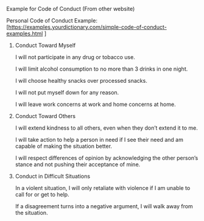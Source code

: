 Example for Code of Conduct (From other website)

Personal Code of Conduct Example: [https://examples.yourdictionary.com/simple-code-of-conduct-examples.html ]

1. Conduct Toward Myself

      I will not participate in any drug or tobacco use.

      I will limit alcohol consumption to no more than 3 drinks in one night.

      I will choose healthy snacks over processed snacks.

      I will not put myself down for any reason.

      I will leave work concerns at work and home concerns at home.

2. Conduct Toward Others

      I will extend kindness to all others, even when they don’t extend it to me.

      I will take action to help a person in need if I see their need and am capable of making the situation better.

      I will respect differences of opinion by acknowledging the other person’s stance and not pushing their acceptance of mine.

3. Conduct in Difficult Situations

      In a violent situation, I will only retaliate with violence if I am unable to call for or get to help.

      If a disagreement turns into a negative argument, I will walk away from the situation.
